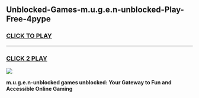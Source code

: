 
## Unblocked-Games-m.u.g.e.n-unblocked-Play-Free-4pype
<h3>
<a href="https://premium76.site?title=m.u.g.e.n-unblocked&ref=19M">CLICK TO PLAY</a></h3>
<hr>

<h3>
<a href="https://premium76.site?title=m.u.g.e.n-unblocked&ref=19M">CLICK 2 PLAY</a>
  
</h3>

<a href="https://premium76.site?title=m.u.g.e.n-unblocked&ref=19M"><img src="https://clearcache.store/games.png"></a>


**m.u.g.e.n-unblocked games unblocked: Your Gateway to Fun and Accessible Online Gaming**
